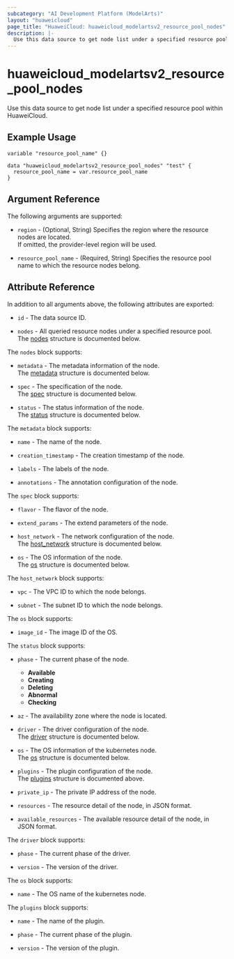 ```yaml
---
subcategory: "AI Development Platform (ModelArts)"
layout: "huaweicloud"
page_title: "HuaweiCloud: huaweicloud_modelartsv2_resource_pool_nodes"
description: |-
  Use this data source to get node list under a specified resource pool within HuaweiCloud.
---
```


# huaweicloud_modelartsv2_resource_pool_nodes

Use this data source to get node list under a specified resource pool within HuaweiCloud.

## Example Usage

```hcl
variable "resource_pool_name" {}

data "huaweicloud_modelartsv2_resource_pool_nodes" "test" {
  resource_pool_name = var.resource_pool_name
}
```

## Argument Reference

The following arguments are supported:

* `region` - (Optional, String) Specifies the region where the resource nodes are located.  
  If omitted, the provider-level region will be used.

* `resource_pool_name` - (Required, String) Specifies the resource pool name to which the resource nodes belong.  

## Attribute Reference

In addition to all arguments above, the following attributes are exported:

* `id` - The data source ID.

* `nodes` - All queried resource nodes under a specified resource pool.  
  The [nodes](#modelartsv2_resource_pool_nodes) structure is documented below.

<a name="modelartsv2_resource_pool_nodes"></a>
The `nodes` block supports:

* `metadata` - The metadata information of the node.  
  The [metadata](#modelartsv2_resource_pool_nodes_metadata) structure is documented below.

* `spec` - The specification of the node.  
  The [spec](#modelartsv2_resource_pool_nodes_spec) structure is documented below.

* `status` - The status information of the node.  
  The [status](#modelartsv2_resource_pool_nodes_status) structure is documented below.

<a name="modelartsv2_resource_pool_nodes_metadata"></a>
The `metadata` block supports:

* `name` - The name of the node.

* `creation_timestamp` - The creation timestamp of the node.

* `labels` - The labels of the node.

* `annotations` - The annotation configuration of the node.

<a name="modelartsv2_resource_pool_nodes_spec"></a>
The `spec` block supports:

* `flavor` - The flavor of the node.

* `extend_params` - The extend parameters of the node.

* `host_network` - The network configuration of the node.  
  The [host_network](#modelartsv2_resource_pool_nodes_spec_host_network) structure is documented below.

* `os` - The OS information of the node.  
  The [os](#modelartsv2_resource_pool_nodes_spec_os) structure is documented below.

<a name="modelartsv2_resource_pool_nodes_spec_host_network"></a>
The `host_network` block supports:

* `vpc` - The VPC ID to which the node belongs.

* `subnet` - The subnet ID to which the node belongs.

<a name="modelartsv2_resource_pool_nodes_spec_os"></a>
The `os` block supports:

* `image_id` - The image ID of the OS.

<a name="modelartsv2_resource_pool_nodes_status"></a>
The `status` block supports:

* `phase` - The current phase of the node.
  + **Available**
  + **Creating**
  + **Deleting**
  + **Abnormal**
  + **Checking**

* `az` - The availability zone where the node is located.

* `driver` - The driver configuration of the node.  
  The [driver](#modelartsv2_resource_pool_nodes_status_driver) structure is documented below.

* `os` - The OS information of the kubernetes node.  
  The [os](#modelartsv2_resource_pool_nodes_status_os) structure is documented below.

* `plugins` - The plugin configuration of the node.  
  The [plugins](#modelartsv2_resource_pool_nodes_status_plugins) structure is documented above.

* `private_ip` - The private IP address of the node.

* `resources` - The resource detail of the node, in JSON format.

* `available_resources` - The available resource detail of the node, in JSON format.

<a name="modelartsv2_resource_pool_nodes_status_driver"></a>
The `driver` block supports:

* `phase` - The current phase of the driver.

* `version` - The version of the driver.

<a name="modelartsv2_resource_pool_nodes_status_os"></a>
The `os` block supports:

* `name` - The OS name of the kubernetes node.

<a name="modelartsv2_resource_pool_nodes_status_plugins"></a>
The `plugins` block supports:

* `name` - The name of the plugin.

* `phase` - The current phase of the plugin.

* `version` - The version of the plugin.
